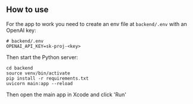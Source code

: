 ## How to use

For the app to work you need to create an env file at `backend/.env` with an OpenAI key:

```
# backend/.env
OPENAI_API_KEY=sk-proj-<key>
```

Then start the Python server:

```
cd backend
source venv/bin/activate
pip install -r requirements.txt
uvicorn main:app --reload
```

Then open the main app in Xcode and click 'Run'
